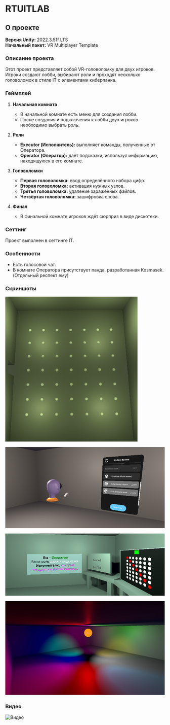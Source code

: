 # RTUITLAB

## О проекте

**Версия Unity:** 2022.3.51f LTS  
**Начальный пакет:** VR Multiplayer Template

### Описание проекта

Этот проект представляет собой VR-головоломку для двух игроков. Игроки создают лобби, выбирают роли и проходят несколько головоломок в стиле IT с элементами киберпанка.

### Геймплей

1. **Начальная комната**  
   - В начальной комнате есть меню для создания лобби.
   - После создания и подключения к лобби двух игроков необходимо выбрать роль.

2. **Роли**  
   - **Executor (Исполнитель):** выполняет команды, полученные от Оператора.
   - **Operator (Оператор):** даёт подсказки, используя информацию, находящуюся в его комнате.

3. **Головоломки**  
   - **Первая головоломка:** ввод определённого набора цифр.
   - **Вторая головоломка:** активация нужных узлов.
   - **Третья головоломка:** удаление заражённых файлов.
   - **Четвёртая головоломка:** зашифровка слова.

4. **Финал**  
   - В финальной комнате игроков ждёт сюрприз в виде дискотеки.

### Сеттинг

Проект выполнен в сеттинге IT.

### Особенности

- Есть голосовой чат.
- В комнате Оператора присутствует панда, разработанная Kosmasek. (Отдельный респект ему)

### Скриншоты

![Головоломка 2](image.png)

![Начальная комната](screen2.png)

![Часть комнаты Оператора](screen3.png)

![Комната для диско (Финал)](screen4.png)

### Видео

![Видео](https://vkvideo.ru/video329384717_456247931)
